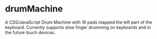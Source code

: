 # drumMachine
A CSS/JavaScript Drum Machine with 16 pads mapped the left part of the keyboard. Currently supports slow finger drumming on keyboards and in the future touch devices..
